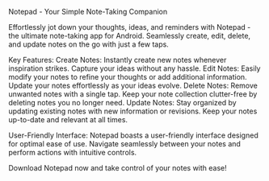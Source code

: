 Notepad - Your Simple Note-Taking Companion

Effortlessly jot down your thoughts, ideas, and reminders with Notepad - the ultimate note-taking app for Android. Seamlessly create, edit, delete, and update notes on the go with just a few taps.

Key Features:
Create Notes: Instantly create new notes whenever inspiration strikes. Capture your ideas without any hassle.
Edit Notes: Easily modify your notes to refine your thoughts or add additional information. Update your notes effortlessly as your ideas evolve.
Delete Notes: Remove unwanted notes with a single tap. Keep your note collection clutter-free by deleting notes you no longer need.
Update Notes: Stay organized by updating existing notes with new information or revisions. Keep your notes up-to-date and relevant at all times.

User-Friendly Interface:
Notepad boasts a user-friendly interface designed for optimal ease of use. Navigate seamlessly between your notes and perform actions with intuitive controls.

Download Notepad now and take control of your notes with ease!

